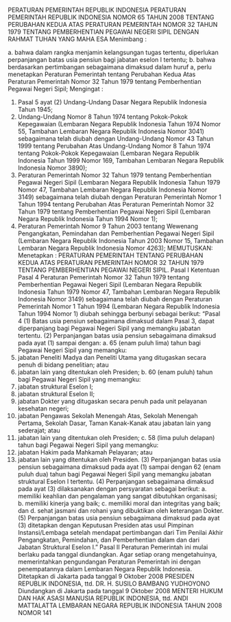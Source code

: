  PERATURAN PEMERINTAH REPUBLIK INDONESIA PERATURAN PEMERINTAH REPUBLIK INDONESIA NOMOR 65 TAHUN 2008 TENTANG PERUBAHAN KEDUA ATAS PERATURAN PEMERINTAH NOMOR 32 TAHUN 1979 TENTANG PEMBERHENTIAN PEGAWAI NEGERI SIPIL
DENGAN RAHMAT TUHAN YANG MAHA ESA
Menimbang :

a. bahwa dalam rangka menjamin kelangsungan tugas tertentu, diperlukan perpanjangan batas usia pensiun bagi jabatan eselon I tertentu;
b. bahwa berdasarkan pertimbangan sebagaimana dimaksud dalam huruf a, perlu menetapkan Peraturan Pemerintah tentang Perubahan Kedua Atas Peraturan Pemerintah Nomor 32 Tahun 1979 tentang Pemberhentian Pegawai Negeri Sipil;
Mengingat :

1. Pasal 5 ayat (2) Undang-Undang Dasar Negara Republik Indonesia Tahun 1945;
2. Undang-Undang Nomor 8 Tahun 1974 tentang Pokok-Pokok Kepegawaian (Lembaran Negara Republik Indonesia Tahun 1974 Nomor 55, Tambahan Lembaran Negara Republik Indonesia Nomor 3041) sebagaimana telah diubah dengan Undang-Undang Nomor 43 Tahun 1999 tentang Perubahan Atas Undang-Undang Nomor 8 Tahun 1974 tentang Pokok-Pokok Kepegawaian (Lembaran Negara Republik Indonesia Tahun 1999 Nomor 169, Tambahan Lembaran Negara Republik Indonesia Nomor 3890);
3. Peraturan Pemerintah Nomor 32 Tahun 1979 tentang Pemberhentian Pegawai Negeri Sipil (Lembaran Negara Republik Indonesia Tahun 1979 Nomor 47, Tambahan Lembaran Negara Republik Indonesia Nomor 3149) sebagaimana telah diubah dengan Peraturan Pemerintah Nomor 1 Tahun 1994 tentang Perubahan Atas Peraturan Pemerintah Nomor 32 Tahun 1979 tentang Pemberhentian Pegawai Negeri Sipil (Lembaran Negara Republik Indonesia Tahun 1994 Nomor 1);
4. Peraturan Pemerintah Nomor 9 Tahun 2003 tentang Wewenang Pengangkatan, Pemindahan dan Pemberhentian Pegawai Negeri Sipil (Lembaran Negara Republik Indonesia Tahun 2003 Nomor 15, Tambahan Lembaran Negara Republik Indonesia Nomor 4263);
MEMUTUSKAN:
 Menetapkan : PERATURAN PEMERINTAH TENTANG PERUBAHAN KEDUA ATAS PERATURAN PEMERINTAH NOMOR 32 TAHUN 1979 TENTANG PEMBERHENTIAN PEGAWAI NEGERI SIPIL.
Pasal I
Ketentuan Pasal 4 Peraturan Pemerintah Nomor 32 Tahun 1979 tentang Pemberhentian Pegawai Negeri Sipil (Lembaran Negara Republik Indonesia Tahun 1979 Nomor 47, Tambahan Lembaran Negara Republik Indonesia Nomor 3149) sebagaimana telah diubah dengan Peraturan Pemerintah Nomor 1 Tahun 1994 (Lembaran Negara Republik Indonesia Tahun 1994 Nomor 1) diubah sehingga berbunyi sebagai berikut: “Pasal 4 (1) Batas usia pensiun sebagaimana dimaksud dalam Pasal 3, dapat diperpanjang bagi Pegawai Negeri Sipil yang memangku jabatan tertentu.
(2) Perpanjangan batas usia pensiun sebagaimana dimaksud pada ayat (1) sampai dengan:
a. 65 (enam puluh lima) tahun bagi Pegawai Negeri Sipil yang memangku:
1. jabatan Peneliti Madya dan Peneliti Utama yang ditugaskan secara penuh di bidang penelitian; atau
2. jabatan lain yang ditentukan oleh Presiden;
b. 60 (enam puluh) tahun bagi Pegawai Negeri Sipil yang memangku:
1. jabatan struktural Eselon I;
2. jabatan struktural Eselon II;
3. jabatan Dokter yang ditugaskan secara penuh pada unit pelayanan kesehatan negeri;
4. jabatan Pengawas Sekolah Menengah Atas, Sekolah Menengah Pertama, Sekolah Dasar, Taman Kanak-Kanak atau jabatan lain yang sederajat; atau
5. jabatan lain yang ditentukan oleh Presiden;
c. 58 (lima puluh delapan) tahun bagi Pegawai Negeri Sipil yang memangku:
1. jabatan Hakim pada Mahkamah Pelayaran; atau
2. jabatan lain yang ditentukan oleh Presiden.
(3) Perpanjangan batas usia pensiun sebagaimana dimaksud pada ayat (1) sampai dengan 62 (enam puluh dua) tahun bagi Pegawai Negeri Sipil yang memangku jabatan struktural Eselon I tertentu.
(4) Perpanjangan sebagaimana dimaksud pada ayat (3) dilaksanakan dengan persyaratan sebagai berikut:
a. memiliki keahlian dan pengalaman yang sangat dibutuhkan organisasi;
b. memiliki kinerja yang baik;
c. memiliki moral dan integritas yang baik; dan
d. sehat jasmani dan rohani yang dibuktikan oleh keterangan Dokter.
(5) Perpanjangan batas usia pensiun sebagaimana dimaksud pada ayat (3) ditetapkan dengan Keputusan Presiden atas usul Pimpinan Instansi/Lembaga setelah mendapat pertimbangan dari Tim Penilai Akhir Pengangkatan, Pemindahan, dan Pemberhentian dalam dan dari Jabatan Struktural Eselon I.”
Pasal II
Peraturan Pemerintah ini mulai berlaku pada tanggal diundangkan.
Agar setiap orang mengetahuinya, memerintahkan pengundangan Peraturan Pemerintah ini dengan penempatannya dalam Lembaran Negara Republik Indonesia. Ditetapkan di Jakarta pada tanggal 9 Oktober 2008 PRESIDEN REPUBLIK INDONESIA, ttd. DR. H. SUSILO BAMBANG YUDHOYONO Diundangkan di Jakarta pada tanggal 9 Oktober 2008 MENTERI HUKUM DAN HAK ASASI MANUSIA REPUBLIK INDONESIA, ttd. ANDI MATTALATTA LEMBARAN NEGARA REPUBLIK INDONESIA TAHUN 2008 NOMOR 141